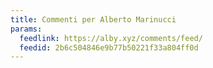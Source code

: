 ```yaml
---
title: Commenti per Alberto Marinucci
params:
  feedlink: https://alby.xyz/comments/feed/
  feedid: 2b6c504846e9b77b50221f33a804ff0d
---
```

